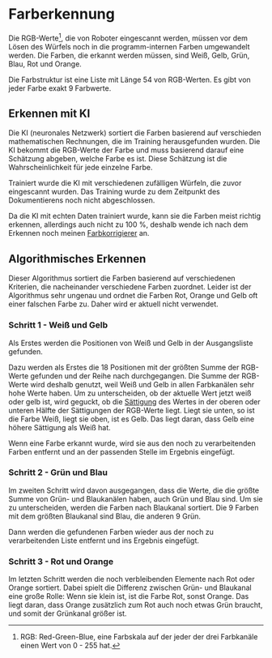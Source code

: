 # Farberkennung

Die RGB-Werte[^1], die von Roboter eingescannt werden, müssen vor dem Lösen des Würfels noch in die programm-internen
Farben umgewandelt werden. Die Farben, die erkannt werden müssen, sind Weiß, Gelb, Grün, Blau, Rot und Orange.

Die Farbstruktur ist eine Liste mit Länge 54 von RGB-Werten. Es gibt von jeder Farbe exakt 9 Farbwerte.

## Erkennen mit KI

Die KI (neuronales Netzwerk) sortiert die Farben basierend auf verschieden mathematischen Rechnungen, die im Training
herausgefunden wurden. Die KI bekommt die RGB-Werte der Farbe und muss basierend darauf eine Schätzung abgeben, welche
Farbe es ist. Diese Schätzung ist die Wahrscheinlichkeit für jede einzelne Farbe.

Trainiert wurde die KI mit verschiedenen zufälligen Würfeln, die zuvor eingescannt wurden. Das Training wurde zu dem
Zeitpunkt des Dokumentierens noch nicht abgeschlossen.

Da die KI mit echten Daten trainiert wurde, kann sie die Farben meist richtig erkennen, allerdings auch nicht zu 
100 %, deshalb wende ich nach dem Erkennen noch meinen [Farbkorrigierer](server/utils.md#farbkorrigierer) an.

## Algorithmisches Erkennen

Dieser Algorithmus sortiert die Farben basierend auf verschiedenen Kriterien, die nacheinander verschiedene Farben
zuordnet. Leider ist der Algorithmus sehr ungenau und ordnet die Farben Rot, Orange und Gelb oft einer falschen Farbe
zu. Daher wird er aktuell nicht verwendet.

### Schritt 1 - Weiß und Gelb

Als Erstes werden die Positionen von Weiß und Gelb in der Ausgangsliste gefunden.

Dazu werden als Erstes die 18 Positionen mit der größten Summe der RGB-Werte gefunden und der Reihe nach durchgegangen.
Die Summe der RGB-Werte wird deshalb genutzt, weil Weiß und Gelb in allen Farbkanälen sehr hohe Werte haben.
Um zu unterscheiden, ob der aktuelle Wert jetzt weiß oder gelb ist, wird geguckt, ob
die [Sättigung](https://de.wikipedia.org/wiki/Farbs%C3%A4ttigung) des Wertes in der oberen oder unteren Hälfte der
Sättigungen der RGB-Werte liegt. Liegt sie unten, so ist die Farbe Weiß, liegt sie oben, ist es Gelb. Das liegt daran,
dass Gelb eine höhere Sättigung als Weiß hat.

Wenn eine Farbe erkannt wurde, wird sie aus den noch zu verarbeitenden Farben entfernt und an der passenden Stelle im
Ergebnis eingefügt.

### Schritt 2 - Grün und Blau

Im zweiten Schritt wird davon ausgegangen, dass die Werte, die die größte Summe von Grün- und Blaukanälen haben, auch
Grün und Blau sind. Um sie zu unterscheiden, werden die Farben nach Blaukanal sortiert. Die 9 Farben mit dem größten
Blaukanal sind Blau, die anderen 9 Grün.

Dann werden die gefundenen Farben wieder aus der noch zu verarbeitenden Liste entfernt und ins Ergebnis eingefügt.

### Schritt 3 - Rot und Orange

Im letzten Schritt werden die noch verbleibenden Elemente nach Rot oder Orange sortiert. Dabei spielt die Differenz
zwischen Grün- und Blaukanal eine große Rolle: Wenn sie klein ist, ist die Farbe Rot, sonst Orange. Das liegt daran,
dass Orange zusätzlich zum Rot auch noch etwas Grün braucht, und somit der Grünkanal größer ist.

[^1]: RGB: Red-Green-Blue, eine Farbskala auf der jeder der drei Farbkanäle einen Wert von 0 - 255 hat.